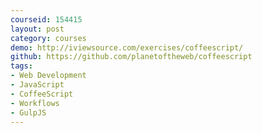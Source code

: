 ```yaml
---
courseid: 154415
layout: post
category: courses
demo: http://iviewsource.com/exercises/coffeescript/
github: https://github.com/planetoftheweb/coffeescript
tags:
- Web Development
- JavaScript
- CoffeeScript
- Workflows
- GulpJS
---
```

